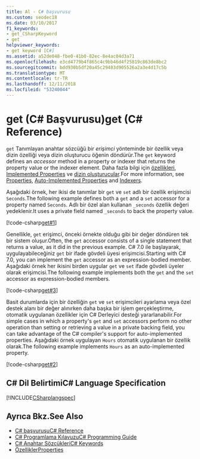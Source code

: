 ```yaml
---
title: Al - C# başvurusu
ms.custom: seodec18
ms.date: 03/10/2017
f1_keywords:
- get_CSharpKeyword
- get
helpviewer_keywords:
- get keyword [C#]
ms.assetid: a52de048-fbe0-41b0-82ec-8e4ac04d3a71
ms.openlocfilehash: e3cd4779b4f865c4c9bb46d4f25819c863de8bc2
ms.sourcegitcommit: bdd930b5df20a45c29483d905526a2a3e4d17c5b
ms.translationtype: MT
ms.contentlocale: tr-TR
ms.lasthandoff: 12/11/2018
ms.locfileid: "53240044"
---
```

# <a name="get-c-reference"></a><span data-ttu-id="5be79-102">get (C# Başvurusu)</span><span class="sxs-lookup"><span data-stu-id="5be79-102">get (C# Reference)</span></span>

<span data-ttu-id="5be79-103">`get` Tanımlayan anahtar sözcüğü bir *erişimci* yönteminde bir özellik veya dizin özelliği veya dizin oluşturucu öğenin döndürür.</span><span class="sxs-lookup"><span data-stu-id="5be79-103">The `get` keyword defines an *accessor* method in a property or indexer that returns the property value or the indexer element.</span></span> <span data-ttu-id="5be79-104">Daha fazla bilgi için [özellikleri](../../../csharp/programming-guide/classes-and-structs/properties.md), [Implemented Properties](../../../csharp/programming-guide/classes-and-structs/auto-implemented-properties.md) ve [dizin oluşturucular](../../../csharp/programming-guide/indexers/index.md).</span><span class="sxs-lookup"><span data-stu-id="5be79-104">For more information, see [Properties](../../../csharp/programming-guide/classes-and-structs/properties.md), [Auto-Implemented Properties](../../../csharp/programming-guide/classes-and-structs/auto-implemented-properties.md) and [Indexers](../../../csharp/programming-guide/indexers/index.md).</span></span>  
  
<span data-ttu-id="5be79-105">Aşağıdaki örnek, her ikisi de tanımlar bir `get` ve `set` adlı bir özellik erişimcisi `Seconds`.</span><span class="sxs-lookup"><span data-stu-id="5be79-105">The following example defines both a `get` and a `set` accessor for a property named `Seconds`.</span></span> <span data-ttu-id="5be79-106">Adlı bir özel alan kullanan `_seconds` özellik değeri yedeklenir.</span><span class="sxs-lookup"><span data-stu-id="5be79-106">It uses a private field named `_seconds` to back the property value.</span></span>  
 
 [!code-csharp[get#1](../../../../samples/snippets/csharp/language-reference/keywords/get/get-1.cs)]  
  
<span data-ttu-id="5be79-107">Genellikle, `get` erişimci, önceki örnekte olduğu gibi bir değer döndüren tek bir sistem oluşur.</span><span class="sxs-lookup"><span data-stu-id="5be79-107">Often, the `get` accessor consists of a single statement that returns a value, as it did in the previous example.</span></span> <span data-ttu-id="5be79-108">C# 7.0 ile başlayarak, uygulayabileceğiniz `get` bir ifade gövdeli üyesi erişimcisi.</span><span class="sxs-lookup"><span data-stu-id="5be79-108">Starting with C# 7.0, you can implement the `get` accessor as an expression-bodied member.</span></span> <span data-ttu-id="5be79-109">Aşağıdaki örnek her ikisini birden uygular `get` ve `set` ifade gövdeli üyeler olarak erişimcisi.</span><span class="sxs-lookup"><span data-stu-id="5be79-109">The following example implements both the `get` and the `set` accessor as expression-bodied members.</span></span>

 [!code-csharp[get#3](../../../../samples/snippets/csharp/language-reference/keywords/get/get-3.cs)]   
 
<span data-ttu-id="5be79-110">Basit durumlarda için bir özelliğin `get` ve `set` erişimcileri ayarlama veya özel destek alanı bir değer alınırken daha başka bir işlem gerçekleştirme, otomatik uygulanan özellikler için C# Derleyici desteği yararlanabilir.</span><span class="sxs-lookup"><span data-stu-id="5be79-110">For simple cases in which a property's `get` and `set` accessors perform no other operation than setting or retrieving a value in a private backing field, you can take advantage of the C# compiler's support for auto-implemented properties.</span></span> <span data-ttu-id="5be79-111">Aşağıdaki örnek uygulayan `Hours` otomatik uygulanan bir özellik olarak.</span><span class="sxs-lookup"><span data-stu-id="5be79-111">The following example implements `Hours` as an auto-implemented property.</span></span> 
  
 [!code-csharp[get#2](../../../../samples/snippets/csharp/language-reference/keywords/get/get-2.cs)]  
  
## <a name="c-language-specification"></a><span data-ttu-id="5be79-112">C# Dil Belirtimi</span><span class="sxs-lookup"><span data-stu-id="5be79-112">C# Language Specification</span></span>

 [!INCLUDE[CSharplangspec](~/includes/csharplangspec-md.md)]  
  
## <a name="see-also"></a><span data-ttu-id="5be79-113">Ayrıca Bkz.</span><span class="sxs-lookup"><span data-stu-id="5be79-113">See Also</span></span>

- [<span data-ttu-id="5be79-114">C# başvurusu</span><span class="sxs-lookup"><span data-stu-id="5be79-114">C# Reference</span></span>](../../../csharp/language-reference/index.md)  
- [<span data-ttu-id="5be79-115">C# Programlama Kılavuzu</span><span class="sxs-lookup"><span data-stu-id="5be79-115">C# Programming Guide</span></span>](../../../csharp/programming-guide/index.md)  
- [<span data-ttu-id="5be79-116">C# Anahtar Sözcükleri</span><span class="sxs-lookup"><span data-stu-id="5be79-116">C# Keywords</span></span>](../../../csharp/language-reference/keywords/index.md)
- [<span data-ttu-id="5be79-117">Özellikler</span><span class="sxs-lookup"><span data-stu-id="5be79-117">Properties</span></span>](../../../csharp/programming-guide/classes-and-structs/properties.md)

